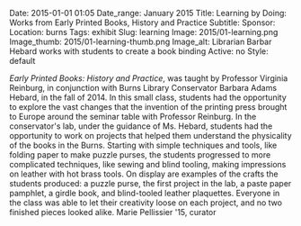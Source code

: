 Date: 2015-01-01 01:05 
Date_range: January 2015
Title: Learning by Doing: Works from Early Printed Books, History and Practice
Subtitle:
Sponsor:
Location: burns
Tags: exhibit
Slug: learning
Image: 2015/01-learning.png
Image_thumb: 2015/01-learning-thumb.png
Image_alt: Librarian Barbar Hebard works with students to create a book binding
Active: no
Style: default

<em>Early Printed Books: History and Practice</em>, was taught by   Professor Virginia Reinburg, in conjunction with Burns Library   Conservator Barbara Adams Hebard, in the fall of 2014. In this small   class, students had the opportunity to explore the vast changes that the   invention of the printing press brought to Europe around the seminar   table with Professor Reinburg. In the conservator's lab, under the   guidance of Ms. Hebard, students had the opportunity to work on projects   that helped them understand the physicality of the books in the Burns.   Starting with simple techniques and tools, like folding paper to make   puzzle purses, the students progressed to more complicated techniques,   like sewing and blind tooling, making impressions on leather with hot   brass tools. On display are examples of the crafts the students   produced: a puzzle purse, the first project in the lab, a paste paper   pamphlet, a girdle book, and blind-tooled leather plaquettes. Everyone   in the class was able to let their creativity loose on each project, and   no two finished pieces looked alike. Marie Pellissier '15, curator

<!--

Active:
    Yes (will appear on Exhibit's homepage)
    No (will not appear on Exhibit's homepage, but will appear in archives)

Gallery locations: 
    Burns Library (burns)
    Theology and Ministry Library (tml)
    O'Neill Level One (lvl1)
    O'Neill Level Three (lvl3)
    O'Neill Reading Room (reading)
    O'Neill Reading Room Back Wall (backwall)
    O'Neill Lobby (lobby)
    History Dept, Stokes Hall (stokes)
    Bapst Exhibits (bapsts)
    Archived Bapst Exhibits (bapstsarchive)
  
Need spaces for:

  Virtual Exhibits (virtual)
  Tip O'Neill (tiponeill)

Style:
    Poster on left, text on right (default)
    Poster on right, text on left (right)
    Poster large, centered above text (middle_top)
    Poster large, centered below text (middle_down)

-->

